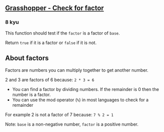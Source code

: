 <h2><a href=https://www.codewars.com/kata/55cbc3586671f6aa070000fb/train/csharp target="_blank">Grasshopper - Check for factor</a></h2><h3>8 kyu</h3><p>This function should test if the <code>factor</code> is a factor of <code>base</code>.</p><p>Return <code>true</code> if it is a factor or <code>false</code> if it is not.</p><h2 id="about-factors">About factors</h2><p>Factors are numbers you can multiply together to get another number.</p><p>2 and 3 are factors of 6 because: <code>2 * 3 = 6</code></p><ul><li>You can find a factor by dividing numbers. If the remainder is 0 then the number is a factor.</li><li>You can use the mod operator (<code>%</code>) in most languages to check for a remainder</li></ul><p>For example 2 is not a factor of 7 because: <code>7 % 2 = 1</code></p><p>Note: <code>base</code> is a non-negative number, <code>factor</code> is a positive number.</p>